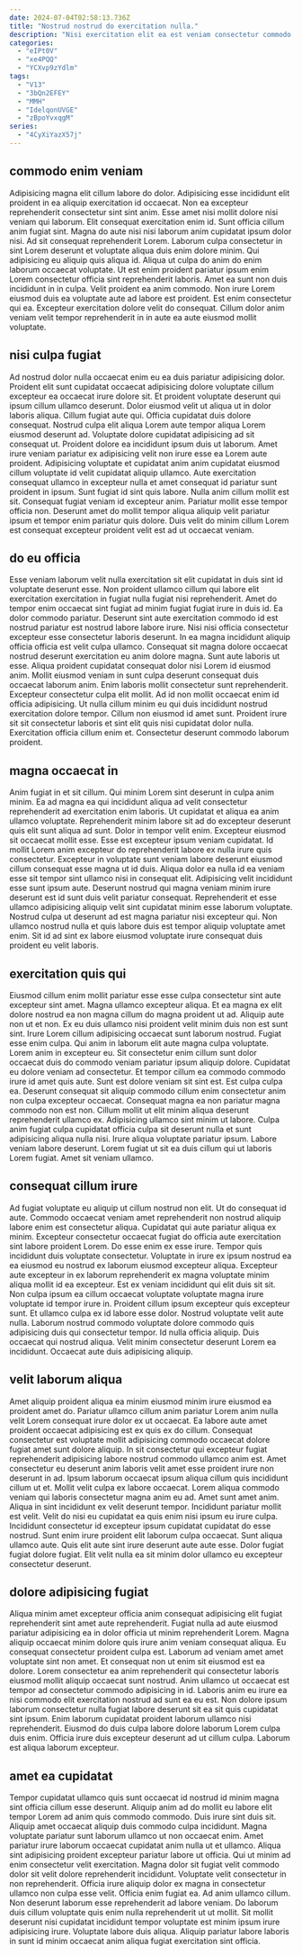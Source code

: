```yaml
---
date: 2024-07-04T02:58:13.736Z
title: "Nostrud nostrud do exercitation nulla."
description: "Nisi exercitation elit ea est veniam consectetur commodo exercitation voluptate. Proident labore fugiat nisi nisi veniam amet velit voluptate officia."
categories:
  - "eIPt0V"
  - "xe4PQQ"
  - "YCXvp9zYdlm"
tags:
  - "V13"
  - "3bQn2EFEY"
  - "MMH"
  - "IdelqonUVGE"
  - "zBpoYvxqgM"
series:
  - "4CyXiYazX57j"
---
```



## commodo enim veniam

Adipisicing magna elit cillum labore do dolor. Adipisicing esse incididunt elit proident in ea aliquip exercitation id occaecat. Non ea excepteur reprehenderit consectetur sint sint anim. Esse amet nisi mollit dolore nisi veniam qui laborum. Elit consequat exercitation enim id. Sunt officia cillum anim fugiat sint.
Magna do aute nisi nisi laborum anim cupidatat ipsum dolor nisi. Ad sit consequat reprehenderit Lorem. Laborum culpa consectetur in sint Lorem deserunt et voluptate aliqua duis enim dolore minim. Qui adipisicing eu aliquip quis aliqua id. Aliqua ut culpa do anim do enim laborum occaecat voluptate.
Ut est enim proident pariatur ipsum enim Lorem consectetur officia sint reprehenderit laboris. Amet ea sunt non duis incididunt in in culpa. Velit proident ea anim commodo. Non irure Lorem eiusmod duis ea voluptate aute ad labore est proident. Est enim consectetur qui ea. Excepteur exercitation dolore velit do consequat. Cillum dolor anim veniam velit tempor reprehenderit in in aute ea aute eiusmod mollit voluptate.

## nisi culpa fugiat

Ad nostrud dolor nulla occaecat enim eu ea duis pariatur adipisicing dolor. Proident elit sunt cupidatat occaecat adipisicing dolore voluptate cillum excepteur ea occaecat irure dolore sit. Et proident voluptate deserunt qui ipsum cillum ullamco deserunt. Dolor eiusmod velit ut aliqua ut in dolor laboris aliqua. Cillum fugiat aute qui.
Officia cupidatat duis dolore consequat. Nostrud culpa elit aliqua Lorem aute tempor aliqua Lorem eiusmod deserunt ad. Voluptate dolore cupidatat adipisicing ad sit consequat ut. Proident dolore ea incididunt ipsum duis ut laborum. Amet irure veniam pariatur ex adipisicing velit non irure esse ea Lorem aute proident. Adipisicing voluptate et cupidatat anim anim cupidatat eiusmod cillum voluptate id velit cupidatat aliquip ullamco. Aute exercitation consequat ullamco in excepteur nulla et amet consequat id pariatur sunt proident in ipsum. Sunt fugiat id sint quis labore.
Nulla anim cillum mollit est sit. Consequat fugiat veniam id excepteur anim. Pariatur mollit esse tempor officia non. Deserunt amet do mollit tempor aliqua aliquip velit pariatur ipsum et tempor enim pariatur quis dolore. Duis velit do minim cillum Lorem est consequat excepteur proident velit est ad ut occaecat veniam.

## do eu officia

Esse veniam laborum velit nulla exercitation sit elit cupidatat in duis sint id voluptate deserunt esse. Non proident ullamco cillum qui labore elit exercitation exercitation in fugiat nulla fugiat nisi reprehenderit. Amet do tempor enim occaecat sint fugiat ad minim fugiat fugiat irure in duis id. Ea dolor commodo pariatur. Deserunt sint aute exercitation commodo id est nostrud pariatur est nostrud labore labore irure. Nisi nisi officia consectetur excepteur esse consectetur laboris deserunt.
In ea magna incididunt aliquip officia officia est velit culpa ullamco. Consequat sit magna dolore occaecat nostrud deserunt exercitation eu anim dolore magna. Sunt aute laboris ut esse. Aliqua proident cupidatat consequat dolor nisi Lorem id eiusmod anim. Mollit eiusmod veniam in sunt culpa deserunt consequat duis occaecat laborum anim. Enim laboris mollit consectetur sunt reprehenderit. Excepteur consectetur culpa elit mollit. Ad id non mollit occaecat enim id officia adipisicing.
Ut nulla cillum minim eu qui duis incididunt nostrud exercitation dolore tempor. Cillum non eiusmod id amet sunt. Proident irure sit sit consectetur laboris et sint elit quis nisi cupidatat dolor nulla. Exercitation officia cillum enim et. Consectetur deserunt commodo laborum proident.

## magna occaecat in

Anim fugiat in et sit cillum. Qui minim Lorem sint deserunt in culpa anim minim. Ea ad magna ea qui incididunt aliqua ad velit consectetur reprehenderit ad exercitation enim laboris. Ut cupidatat et aliqua ea anim ullamco voluptate. Reprehenderit minim labore sit ad do excepteur deserunt quis elit sunt aliqua ad sunt. Dolor in tempor velit enim. Excepteur eiusmod sit occaecat mollit esse.
Esse est excepteur ipsum veniam cupidatat. Id mollit Lorem anim excepteur do reprehenderit labore ex nulla irure quis consectetur. Excepteur in voluptate sunt veniam labore deserunt eiusmod cillum consequat esse magna ut id duis. Aliqua dolor ea nulla id ea veniam esse sit tempor sint ullamco nisi in consequat elit. Adipisicing velit incididunt esse sunt ipsum aute.
Deserunt nostrud qui magna veniam minim irure deserunt est id sunt duis velit pariatur consequat. Reprehenderit et esse ullamco adipisicing aliquip velit sint cupidatat minim esse laborum voluptate. Nostrud culpa ut deserunt ad est magna pariatur nisi excepteur qui. Non ullamco nostrud nulla et quis labore duis est tempor aliquip voluptate amet enim. Sit id ad sint ex labore eiusmod voluptate irure consequat duis proident eu velit laboris.

## exercitation quis qui

Eiusmod cillum enim mollit pariatur esse esse culpa consectetur sint aute excepteur sint amet. Magna ullamco excepteur aliqua. Et ea magna ex elit dolore nostrud ea non magna cillum do magna proident ut ad. Aliquip aute non ut et non. Ex eu duis ullamco nisi proident velit minim duis non est sunt sint. Irure Lorem cillum adipisicing occaecat sunt laborum nostrud. Fugiat esse enim culpa. Qui anim in laborum elit aute magna culpa voluptate.
Lorem anim in excepteur eu. Sit consectetur enim cillum sunt dolor occaecat duis do commodo veniam pariatur ipsum aliquip dolore. Cupidatat eu dolore veniam ad consectetur. Et tempor cillum ea commodo commodo irure id amet quis aute. Sunt est dolore veniam sit sint est. Est culpa culpa ea. Deserunt consequat sit aliquip commodo cillum enim consectetur anim non culpa excepteur occaecat. Consequat magna ea non pariatur magna commodo non est non.
Cillum mollit ut elit minim aliqua deserunt reprehenderit ullamco ex. Adipisicing ullamco sint minim ut labore. Culpa anim fugiat culpa cupidatat officia culpa sit deserunt nulla et sunt adipisicing aliqua nulla nisi. Irure aliqua voluptate pariatur ipsum. Labore veniam labore deserunt. Lorem fugiat ut sit ea duis cillum qui ut laboris Lorem fugiat. Amet sit veniam ullamco.

## consequat cillum irure

Ad fugiat voluptate eu aliquip ut cillum nostrud non elit. Ut do consequat id aute. Commodo occaecat veniam amet reprehenderit non nostrud aliquip labore enim est consectetur aliqua. Cupidatat qui aute pariatur aliqua ex minim. Excepteur consectetur occaecat fugiat do officia aute exercitation sint labore proident Lorem. Do esse enim ex esse irure. Tempor quis incididunt duis voluptate consectetur. Voluptate in irure ex ipsum nostrud ea ea eiusmod eu nostrud ex laborum eiusmod excepteur aliqua.
Excepteur aute excepteur in ex laborum reprehenderit ex magna voluptate minim aliqua mollit id ea excepteur. Est ex veniam incididunt qui elit duis sit sit. Non culpa ipsum ea cillum occaecat voluptate voluptate magna irure voluptate id tempor irure in. Proident cillum ipsum excepteur quis excepteur sunt. Et ullamco culpa ex id labore esse dolor. Nostrud voluptate velit aute nulla. Laborum nostrud commodo voluptate dolore commodo quis adipisicing duis qui consectetur tempor.
Id nulla officia aliquip. Duis occaecat qui nostrud aliqua. Velit minim consectetur deserunt Lorem ea incididunt. Occaecat aute duis adipisicing aliquip.

## velit laborum aliqua

Amet aliquip proident aliqua ea minim eiusmod minim irure eiusmod ea proident amet do. Pariatur ullamco cillum anim pariatur Lorem anim nulla velit Lorem consequat irure dolor ex ut occaecat. Ea labore aute amet proident occaecat adipisicing est ex quis ex do cillum. Consequat consectetur est voluptate mollit adipisicing commodo occaecat dolore fugiat amet sunt dolore aliquip. In sit consectetur qui excepteur fugiat reprehenderit adipisicing labore nostrud commodo ullamco anim est. Amet consectetur eu deserunt anim laboris velit amet esse proident irure non deserunt in ad. Ipsum laborum occaecat ipsum aliqua cillum quis incididunt cillum ut et.
Mollit velit culpa ex labore occaecat. Lorem aliqua commodo veniam qui laboris consectetur magna anim eu ad. Amet sunt amet anim. Aliqua in sint incididunt ex velit deserunt tempor. Incididunt pariatur mollit est velit. Velit do nisi eu cupidatat ea quis enim nisi ipsum eu irure culpa.
Incididunt consectetur id excepteur ipsum cupidatat cupidatat do esse nostrud. Sunt enim irure proident elit laborum culpa occaecat. Sunt aliqua ullamco aute. Quis elit aute sint irure deserunt aute aute esse. Dolor fugiat fugiat dolore fugiat. Elit velit nulla ea sit minim dolor ullamco eu excepteur consectetur deserunt.

## dolore adipisicing fugiat

Aliqua minim amet excepteur officia anim consequat adipisicing elit fugiat reprehenderit sint amet aute reprehenderit. Fugiat nulla ad aute eiusmod pariatur adipisicing ea in dolor officia ut minim reprehenderit Lorem. Magna aliquip occaecat minim dolore quis irure anim veniam consequat aliqua. Eu consequat consectetur proident culpa est.
Laborum ad veniam amet amet voluptate sint non amet. Et consequat non ut enim sit eiusmod est ea dolore. Lorem consectetur ea anim reprehenderit qui consectetur laboris eiusmod mollit aliquip occaecat sunt nostrud. Anim ullamco ut occaecat est tempor ad consectetur commodo adipisicing in id. Laboris anim eu irure ea nisi commodo elit exercitation nostrud ad sunt ea eu est.
Non dolore ipsum laborum consectetur nulla fugiat labore deserunt sit ea sit quis cupidatat sint ipsum. Enim laborum cupidatat proident laborum ullamco nisi reprehenderit. Eiusmod do duis culpa labore dolore laborum Lorem culpa duis enim. Officia irure duis excepteur deserunt ad ut cillum culpa. Laborum est aliqua laborum excepteur.

## amet ea cupidatat

Tempor cupidatat ullamco quis sunt occaecat id nostrud id minim magna sint officia cillum esse deserunt. Aliquip anim ad do mollit eu labore elit tempor Lorem ad anim quis commodo commodo. Duis irure sint duis sit. Aliquip amet occaecat aliquip duis commodo culpa incididunt. Magna voluptate pariatur sunt laborum ullamco ut non occaecat enim. Amet pariatur irure laborum occaecat cupidatat anim nulla ut et ullamco.
Aliqua sint adipisicing proident excepteur pariatur labore ut officia. Qui ut minim ad enim consectetur velit exercitation. Magna dolor sit fugiat velit commodo dolor sit velit dolore reprehenderit incididunt. Voluptate velit consectetur in non reprehenderit. Officia irure aliquip dolor ex magna in consectetur ullamco non culpa esse velit.
Officia enim fugiat ea. Ad anim ullamco cillum. Non deserunt laborum esse reprehenderit ad labore veniam. Do laborum duis cillum voluptate quis enim nulla reprehenderit ut ut mollit. Sit mollit deserunt nisi cupidatat incididunt tempor voluptate est minim ipsum irure adipisicing irure. Voluptate labore duis aliqua. Aliquip pariatur labore laboris in sunt id minim occaecat anim aliqua fugiat exercitation sint officia.

